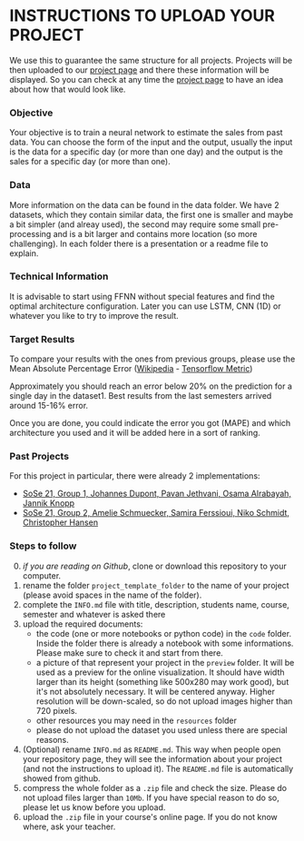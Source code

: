 # INSTRUCTIONS TO UPLOAD YOUR PROJECT

We use this to guarantee the same structure for all projects.
Projects will be then uploaded to our [project page](https://opencampus-sh.github.io/oc-ml-projects/) and there these information will be displayed.
So you can check at any time the [project page](https://opencampus-sh.github.io/oc-ml-projects/) to have an idea about how that would look like.

### Objective

Your objective is to train a neural network to estimate the sales from past data. You can choose the form of the input and the output, usually the input is the data for a specific day (or more than one day) and the output is the sales for a specific day (or more than one).

### Data

More information on the data can be found in the data folder.
We have 2 datasets, which they contain similar data, the first one is smaller and maybe a bit simpler (and alreay used), the second may require some small pre-processing and is a bit larger and contains more location (so more challenging).
In each folder there is a presentation or a readme file to explain.

### Technical Information

It is advisable to start using FFNN without special features and find the optimal architecture configuration. Later you can use LSTM, CNN (1D) or whatever you like to try to improve the result.

### Target Results

To compare your results with the ones from previous groups, please use the Mean Absolute Percentage Error ([Wikipedia](https://en.wikipedia.org/wiki/Mean_absolute_percentage_error) - [Tensorflow Metric](https://www.tensorflow.org/api_docs/python/tf/keras/metrics/MeanAbsolutePercentageError))

Approximately you should reach an error below 20% on the prediction for a single day in the dataset1. Best results from the last semesters arrived around 15-16% error.

Once you are done, you could indicate the error you got (MAPE) and which architecture you used and it will be added here in a sort of ranking.

### Past Projects

For this project in particular, there were already 2 implementations:
- [SoSe 21, Group 1, Johannes Dupont, Pavan Jethvani, Osama Alrabayah, Jannik Knopp](https://github.com/opencampus-sh/ML-Projects/tree/main/data/DLFS/Bakery-Sales-project)
- [SoSe 21, Group 2, Amelie Schmuecker, Samira Ferssioui, Niko Schmidt, Christopher Hansen](https://github.com/opencampus-sh/ML-Projects/tree/main/data/DLFS/BakerySalesPrediction)

### Steps to follow

0. *if you are reading on Github*, clone or download this repository to your computer.
1. rename the folder `project_template_folder` to the name of your project (please avoid spaces in the name of the folder).
2. complete the `INFO.md` file with title, description, students name, course, semester and whatever is asked there
3. upload the required documents:
   * the code (one or more notebooks or python code) in the `code` folder. Inside the folder there is already a notebook with some informations. Please make sure to check it and start from there.
   * a picture of that represent your project in the `preview` folder. It will be used as a preview for the online visualization. It should have width larger than its height (something like 500x280 may work good), but it's not absolutely necessary. It will be centered anyway. Higher resolution will be down-scaled, so do not upload images higher than 720 pixels.
   * other resources you may need in the `resources` folder
   * please do not upload the dataset you used unless there are special reasons.
4. (Optional) rename `INFO.md` as `README.md`. This way when people open your repository page, they will see the information about your project (and not the instructions to upload it). The `README.md` file is automatically showed from github.
5. compress the whole folder as a `.zip` file and check the size. Please do not upload files larger than `10Mb`. If you have special reason to do so, please let us know before you upload.
6. upload the `.zip` file in your course's online page. If you do not know where, ask your teacher.
